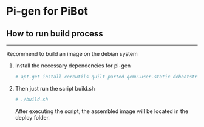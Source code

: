 # Pi-gen for PiBot

## How to run build process
---
Recommend to build an image on the debian system
1. Install the necessary dependencies for pi-gen
    ```bash
    # apt-get install coreutils quilt parted qemu-user-static debootstrap zerofree zip dosfstools bsdtar libcap2-bin grep rsync xz-utils file git curl
    ```
1. Then just run the script build.sh
    ```bash
    # ./build.sh
    ```
    After executing the script, the assembled image will be located in the deploy folder.